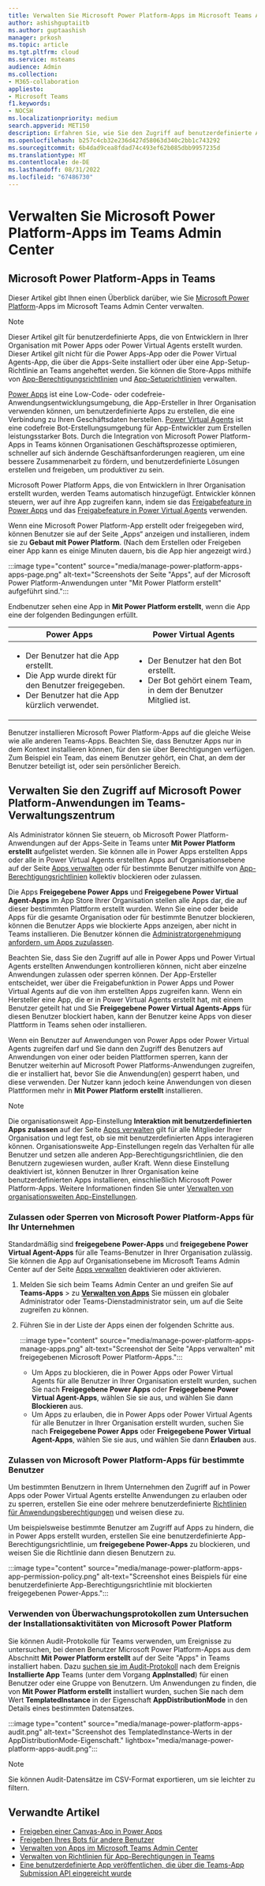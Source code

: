 ```yaml
---
title: Verwalten Sie Microsoft Power Platform-Apps im Microsoft Teams Admin Center
author: ashishguptaiitb
ms.author: guptaashish
manager: prkosh
ms.topic: article
ms.tgt.pltfrm: cloud
ms.service: msteams
audience: Admin
ms.collection:
- M365-collaboration
appliesto:
- Microsoft Teams
f1.keywords:
- NOCSH
ms.localizationpriority: medium
search.appverid: MET150
description: Erfahren Sie, wie Sie den Zugriff auf benutzerdefinierte Apps verwalten, die mit Microsoft Power Platform im Teams Admin Center erstellt wurden.
ms.openlocfilehash: b257c4cb32e236d427d58063d340c2bb1c743292
ms.sourcegitcommit: 6b4dad9cea8fdad74c493ef62b085dbb9957235d
ms.translationtype: MT
ms.contentlocale: de-DE
ms.lasthandoff: 08/31/2022
ms.locfileid: "67486730"
---
```

# <a name="manage-microsoft-power-platform-apps-in-the-teams-admin-center"></a>Verwalten Sie Microsoft Power Platform-Apps im Teams Admin Center

## <a name="microsoft-power-platform-apps-in-teams"></a>Microsoft Power Platform-Apps in Teams

Dieser Artikel gibt Ihnen einen Überblick darüber, wie Sie [Microsoft Power Platform](https://powerplatform.microsoft.com/)-Apps im Microsoft Teams Admin Center verwalten.

> [!NOTE]
> Dieser Artikel gilt für benutzerdefinierte Apps, die von Entwicklern in Ihrer Organisation mit Power Apps oder Power Virtual Agents erstellt wurden. Dieser Artikel gilt nicht für die Power Apps-App oder die Power Virtual Agents-App, die über die Apps-Seite installiert oder über eine App-Setup-Richtlinie an Teams angeheftet werden. Sie können die Store-Apps mithilfe von [App-Berechtigungsrichtlinien](teams-app-permission-policies.md) und [App-Setuprichtlinien](teams-app-setup-policies.md) verwalten.

[Power Apps](https://powerapps.microsoft.com) ist eine Low-Code- oder codefreie-Anwendungsentwicklungsumgebung, die App-Ersteller in Ihrer Organisation verwenden können, um benutzerdefinierte Apps zu erstellen, die eine Verbindung zu Ihren Geschäftsdaten herstellen. [Power Virtual Agents](/power-virtual-agents/fundamentals-what-is-power-virtual-agents) ist eine codefreie Bot-Erstellungsumgebung für App-Entwickler zum Erstellen leistungsstarker Bots. Durch die Integration von Microsoft Power Platform-Apps in Teams können Organisationen Geschäftsprozesse optimieren, schneller auf sich ändernde Geschäftsanforderungen reagieren, um eine bessere Zusammenarbeit zu fördern, und benutzerdefinierte Lösungen erstellen und freigeben, um produktiver zu sein.  

Microsoft Power Platform Apps, die von Entwicklern in Ihrer Organisation erstellt wurden, werden Teams automatisch hinzugefügt. Entwickler können steuern, wer auf ihre App zugreifen kann, indem sie das [Freigabefeature in Power Apps](/powerapps/maker/canvas-apps/share-app) und das [Freigabefeature in Power Virtual Agents](/power-virtual-agents/admin-share-bots) verwenden.

Wenn eine Microsoft Power Platform-App erstellt oder freigegeben wird, können Benutzer sie auf der Seite „Apps“ anzeigen und installieren, indem sie zu **Gebaut mit Power Platform**. (Nach dem Erstellen oder Freigeben einer App kann es einige Minuten dauern, bis die App hier angezeigt wird.)

:::image type="content" source="media/manage-power-platform-apps-apps-page.png" alt-text="Screenshots der Seite &quot;Apps&quot;, auf der Microsoft Power Platform-Anwendungen unter &quot;Mit Power Platform erstellt&quot; aufgeführt sind.":::

Endbenutzer sehen eine App in **Mit Power Platform erstellt**, wenn die App eine der folgenden Bedingungen erfüllt.

|Power Apps |Power Virtual Agents  |
|---------|---------|
|<ul><li>Der Benutzer hat die App erstellt.</li><li>Die App wurde direkt für den Benutzer freigegeben.</li><li>Der Benutzer hat die App kürzlich verwendet. </li></ul>| <ul><li>Der Benutzer hat den Bot erstellt.</li><li>Der Bot gehört einem Team, in dem der Benutzer Mitglied ist. </li></ul>        |

Benutzer installieren Microsoft Power Platform-Apps auf die gleiche Weise wie alle anderen Teams-Apps. Beachten Sie, dass Benutzer Apps nur in dem Kontext installieren können, für den sie über Berechtigungen verfügen. Zum Beispiel ein Team, das einem Benutzer gehört, ein Chat, an dem der Benutzer beteiligt ist, oder sein persönlicher Bereich.

## <a name="manage-access-to-microsoft-power-platform-apps-in-the-teams-admin-center"></a>Verwalten Sie den Zugriff auf Microsoft Power Platform-Anwendungen im Teams-Verwaltungszentrum

Als Administrator können Sie steuern, ob Microsoft Power Platform-Anwendungen auf der Apps-Seite in Teams unter **Mit Power Platform erstellt** aufgelistet werden. Sie können alle in Power Apps erstellten Apps oder alle in Power Virtual Agents erstellten Apps auf Organisationsebene auf der Seite [Apps verwalten](manage-apps.md) oder für bestimmte Benutzer mithilfe von [App-Berechtigungsrichtlinien](teams-app-permission-policies.md) kollektiv blockieren oder zulassen.

Die Apps **Freigegebene Power Apps** und **Freigegebene Power Virtual Agent-Apps** im App Store Ihrer Organisation stellen alle Apps dar, die auf dieser bestimmten Plattform erstellt wurden. Wenn Sie eine oder beide Apps für die gesamte Organisation oder für bestimmte Benutzer blockieren, können die Benutzer Apps wie blockierte Apps anzeigen, aber nicht in Teams installieren. Die Benutzer können die [Administratorgenehmigung anfordern, um Apps zuzulassen](manage-apps.md#manage-user-requests-to-allow-apps).

Beachten Sie, dass Sie den Zugriff auf alle in Power Apps und Power Virtual Agents erstellten Anwendungen kontrollieren können, nicht aber einzelne Anwendungen zulassen oder sperren können. Der App-Ersteller entscheidet, wer über die Freigabefunktion in Power Apps und Power Virtual Agents auf die von ihm erstellten Apps zugreifen kann. Wenn ein Hersteller eine App, die er in Power Virtual Agents erstellt hat, mit einem Benutzer geteilt hat und Sie **Freigegebene Power Virtual Agents-Apps** für diesen Benutzer blockiert haben, kann der Benutzer keine Apps von dieser Plattform in Teams sehen oder installieren.

Wenn ein Benutzer auf Anwendungen von Power Apps oder Power Virtual Agents zugreifen darf und Sie dann den Zugriff des Benutzers auf Anwendungen von einer oder beiden Plattformen sperren, kann der Benutzer weiterhin auf Microsoft Power Platforms-Anwendungen zugreifen, die er installiert hat, bevor Sie die Anwendung(en) gesperrt haben, und diese verwenden. Der Nutzer kann jedoch keine Anwendungen von diesen Plattformen mehr in **Mit Power Platform erstellt** installieren.

> [!NOTE]
> Die organisationsweit App-Einstellung **Interaktion mit benutzerdefinierten Apps zulassen** auf der Seite [Apps verwalten](manage-apps.md) gilt für alle Mitglieder Ihrer Organisation und legt fest, ob sie mit benutzerdefinierten Apps interagieren können. Organisationsweite App-Einstellungen regeln das Verhalten für alle Benutzer und setzen alle anderen App-Berechtigungsrichtlinien, die den Benutzern zugewiesen wurden, außer Kraft. Wenn diese Einstellung deaktiviert ist, können Benutzer in Ihrer Organisation keine benutzerdefinierten Apps installieren, einschließlich Microsoft Power Platform-Apps. Weitere Informationen finden Sie unter [Verwalten von organisationsweiten App-Einstellungen](manage-apps.md#manage-org-wide-app-settings).

### <a name="allow-or-block-microsoft-power-platform-apps-for-your-organization"></a>Zulassen oder Sperren von Microsoft Power Platform-Apps für Ihr Unternehmen

Standardmäßig sind **freigegebene Power-Apps** und **freigegebene Power Virtual Agent-Apps** für alle Teams-Benutzer in Ihrer Organisation zulässig. Sie können die App auf Organisationsebene im Microsoft Teams Admin Center auf der Seite [Apps verwalten](manage-apps.md) deaktivieren oder aktivieren.  

1. Melden Sie sich beim Teams Admin Center an und greifen Sie auf **Teams-Apps** >  zu **[Verwalten von Apps](https://admin.teams.microsoft.com/policies/manage-apps)** Sie müssen ein globaler Administrator oder Teams-Dienstadministrator sein, um auf die Seite zugreifen zu können.
1. Führen Sie in der Liste der Apps einen der folgenden Schritte aus.

    :::image type="content" source="media/manage-power-platform-apps-manage-apps.png" alt-text="Screenshot der Seite &quot;Apps verwalten&quot; mit freigegebenen Microsoft Power Platform-Apps.":::

    * Um Apps zu blockieren, die in Power Apps oder Power Virtual Agents für alle Benutzer in Ihrer Organisation erstellt wurden, suchen Sie nach **Freigegebene Power Apps** oder **Freigegebene Power Virtual Agent-Apps**, wählen Sie sie aus, und wählen Sie dann **Blockieren** aus.
    * Um Apps zu erlauben, die in Power Apps oder Power Virtual Agents für alle Benutzer in Ihrer Organisation erstellt wurden, suchen Sie nach **Freigegebene Power Apps** oder **Freigegebene Power Virtual Agent-Apps**, wählen Sie sie aus, und wählen Sie dann **Erlauben** aus.

### <a name="allow-microsoft-power-platform-apps-for-specific-users"></a>Zulassen von Microsoft Power Platform-Apps für bestimmte Benutzer

Um bestimmten Benutzern in Ihrem Unternehmen den Zugriff auf in Power Apps oder Power Virtual Agents erstellte Anwendungen zu erlauben oder zu sperren, erstellen Sie eine oder mehrere benutzerdefinierte [Richtlinien für Anwendungsberechtigungen](teams-app-permission-policies.md) und weisen diese zu.

Um beispielsweise bestimmte Benutzer am Zugriff auf Apps zu hindern, die in Power Apps erstellt wurden, erstellen Sie eine benutzerdefinierte App-Berechtigungsrichtlinie, um **freigegebene Power-Apps** zu blockieren, und weisen Sie die Richtlinie dann diesen Benutzern zu.

:::image type="content" source="media/manage-power-platform-apps-app-permission-policy.png" alt-text="Screenshot eines Beispiels für eine benutzerdefinierte App-Berechtigungsrichtlinie mit blockierten freigegebenen Power-Apps.":::

### <a name="use-audit-logs-to-investigate-microsoft-power-platform-installation-activity"></a>Verwenden von Überwachungsprotokollen zum Untersuchen der Installationsaktivitäten von Microsoft Power Platform

Sie können Audit-Protokolle für Teams verwenden, um Ereignisse zu untersuchen, bei denen Benutzer Microsoft Power Platform-Apps aus dem Abschnitt **Mit Power Platform erstellt** auf der Seite "Apps" in Teams installiert haben. Dazu [suchen sie im Audit-Protokoll](./audit-log-events.md) nach dem Ereignis **Installierte App** Teams (unter dem Vorgang **AppInstalled**) für einen Benutzer oder eine Gruppe von Benutzern. Um Anwendungen zu finden, die von **Mit Power Platform erstellt** installiert wurden, suchen Sie nach dem Wert **TemplatedInstance** in der Eigenschaft **AppDistributionMode** in den Details eines bestimmten Datensatzes.

:::image type="content" source="media/manage-power-platform-apps-audit.png" alt-text="Screenshot des TemplatedInstance-Werts in der AppDistributionMode-Eigenschaft." lightbox="media/manage-power-platform-apps-audit.png":::

> [!NOTE]
> Sie können Audit-Datensätze im CSV-Format exportieren, um sie leichter zu filtern.

## <a name="related-articles"></a>Verwandte Artikel

* [Freigeben einer Canvas-App in Power Apps](/powerapps/maker/canvas-apps/share-app)
* [Freigeben Ihres Bots für andere Benutzer](/power-virtual-agents/admin-share-bots)
* [Verwalten von Apps im Microsoft Teams Admin Center](manage-apps.md)
* [Verwalten von Richtlinien für App-Berechtigungen in Teams](teams-app-permission-policies.md)
* [Eine benutzerdefinierte App veröffentlichen, die über die Teams-App Submission API eingereicht wurde](submit-approve-custom-apps.md)
